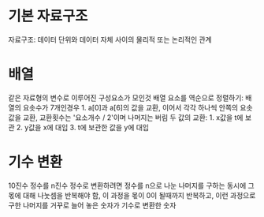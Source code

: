# 기본 자료구조
자료구조: 데이터 단위와 데이터 자체 사이의 물리적 또는 논리적인 관계

# 배열
같은 자료형의 변수로 이루어진 구성요소가 모인것
배열 요소를 역순으로 정렬하기: 배열의 요솟수가 7개인경우
    1. a[0]과 a[6]의 값을 교환, 이어서 각각 하나씩 안쪽의 요솟값을 교환, 교환횟수는 '요소개수 / 2'이며 나머지는 버림
두 값의 교환:
    1. x값을 t에 보관
    2. y값을 x에 대입
    3. t에 보관한 값을 y에 대입

# 기수 변환
10진수 정수를 n진수 정수로 변환하려면 정수를 n으로 나눈 나머지를 구하는 동시에 그 몫에 대해 나눗셈을 반복해야 함, 이 과정을 몫이 0이 될때까지 반복하고, 이런 과정으로 구한 나머지를 거꾸로 늘어 놓은 숫자가 기수로 변환한 숫자
